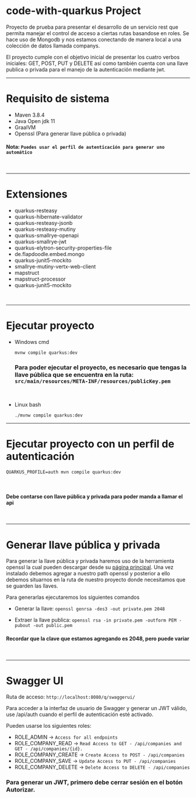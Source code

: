 # code-with-quarkus Project

Proyecto de prueba para presentar el desarrollo de un servicio rest que permita manejar el control de acceso a ciertas rutas basandose en roles.  Se hace uso de Mongodb y nos estamos conectando de manera local a una colección de datos llamada companys. 

El proyecto cumple con el objetivo inicial de presentar los cuatro verbos iniciales: GET, POST, PUT y DELETE así como también cuenta con una llave publica o privada para el manejo de la autenticación mediante jwt.
<br>

---
# Requisito de sistema

- Maven 3.8.4
- Java Open jdk 11
- GraalVM
- Openssl (Para generar llave pública o privada)

#### Nota: `Puedes usar el perfil de autenticación para generar uno automático`

<br>

---
# Extensiones

- quarkus-resteasy
- quarkus-hibernate-validator
- quarkus-resteasy-jsonb
- quarkus-resteasy-mutiny
- quarkus-smallrye-openapi
- quarkus-smallrye-jwt
- quarkus-elytron-security-properties-file
- de.flapdoodle.embed.mongo
- quarkus-junit5-mockito
- smallrye-mutiny-vertx-web-client
- mapstruct
- mapstruct-processor
- quarkus-junit5-mockito

<br>

---
# Ejecutar proyecto

- Windows cmd

    `mvnw compile quarkus:dev`

    ### Para poder ejecutar el proyecto, es necesario que tengas la llave pública que se encuentra en la ruta: `src/main/resources/META-INF/resources/publicKey.pem`

    <br>

- Linux bash

    `./mvnw compile quarkus:dev`

---

# Ejecutar proyecto con un perfil de autenticación


    QUARKUS_PROFILE=auth mvn compile quarkus:dev

<br>

#### Debe contarse con llave pública y privada para poder manda a llamar el api

<br>

---
# Generar llave pública y privada
Para generar la llave pública y privada haremos uso de la herramienta openssl la cual pueden descargar desde su [página principal](https://slproweb.com/products/Win32OpenSSL.html). Una vez instalado debemos agregar a nuestro path openssl y posterior a ello debemos situarnos en la ruta de nuestro proyecto donde necesitamos que se guarden las llaves. 

Para generarlas ejecutaremos los siguientes comandos 

- Generar la llave: `openssl genrsa -des3 -out private.pem 2048`

- Extraer la llave publica: `openssl rsa -in private.pem -outform PEM -pubout -out public.pem`

#### Recordar que la clave que estamos agregando es 2048, pero puede variar

<br>

---
# Swagger UI

Ruta de acceso: `http://localhost:8080/q/swaggerui/`

Para acceder a la interfaz de usuario de Swagger y generar un JWT válido, use /api/auth cuando el perfil de autenticación esté activado.


Pueden usarse los siguientes roles:

- ROLE_ADMIN -> `Access for all endpoints`
- ROLE_COMPANY_READ -> `Read Access to GET - /api/companies and GET - /api/companies/{id}.`
- ROLE_COMPANY_CREATE -> `Create Access to POST - /api/companies`
- ROLE_COMPANY_SAVE -> `Update Access to PUT - /api/companies`
- ROLE_COMPANY_DELETE -> `Delete Access to DELETE - /api/companies`

### Para generar un JWT, primero debe cerrar sesión en el botón Autorizar.